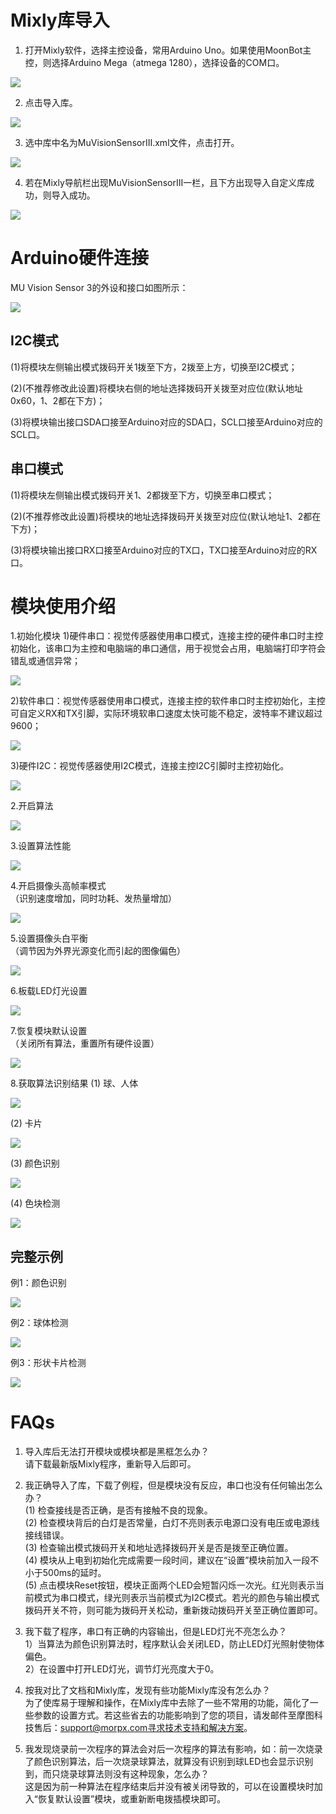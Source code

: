# Mixly库导入
1. 打开Mixly软件，选择主控设备，常用Arduino Uno。如果使用MoonBot主控，则选择Arduino Mega（atmega 1280），选择设备的COM口。

![](./images/MUVS3_Mixly_hardware.png)

2. 点击导入库。

![](./images/MUVS3_Mixly_import.png)

3. 选中库中名为MuVisionSensorIII.xml文件，点击打开。

![](./images/MUVS3_Mixly_file.png)

4. 若在Mixly导航栏出现MuVisionSensorIII一栏，且下方出现导入自定义库成功，则导入成功。

![](./images/MUVS3_Mixly_imported.png)

# Arduino硬件连接

MU Vision Sensor 3的外设和接口如图所示：

![](./images/MUVS3_pinout.png)

## I2C模式

(1)将模块左侧输出模式拨码开关1拨至下方，2拨至上方，切换至I2C模式；

(2)(不推荐修改此设置)将模块右侧的地址选择拨码开关拨至对应位(默认地址0x60，1、2都在下方)；

(3)将模块输出接口SDA口接至Arduino对应的SDA口，SCL口接至Arduino对应的SCL口。

## 串口模式

(1)将模块左侧输出模式拨码开关1、2都拨至下方，切换至串口模式；

(2)(不推荐修改此设置)将模块的地址选择拨码开关拨至对应位(默认地址1、2都在下方)；

(3)将模块输出接口RX口接至Arduino对应的TX口，TX口接至Arduino对应的RX口。

# 模块使用介绍

1.初始化模块
1)硬件串口：视觉传感器使用串口模式，连接主控的硬件串口时主控初始化，该串口为主控和电脑端的串口通信，用于视觉会占用，电脑端打印字符会错乱或通信异常；

![](./images/Mixly_block_serial_init.png)

2)软件串口：视觉传感器使用串口模式，连接主控的软件串口时主控初始化，主控可自定义RX和TX引脚，实际环境软串口速度太快可能不稳定，波特率不建议超过9600；

![](./images/Mixly_block_softserial_init.png)

3)硬件I2C：视觉传感器使用I2C模式，连接主控I2C引脚时主控初始化。

![](./images/Mixly_block_i2c_init.png)

2.开启算法

![](./images/Mixly_block_enable_algorithm.png)

3.设置算法性能

![](./images/Mixly_block_algorithm_performance.png)

4.开启摄像头高帧率模式  
（识别速度增加，同时功耗、发热量增加）

![](./images/Mixly_block_highFPS.png)

5.设置摄像头白平衡  
（调节因为外界光源变化而引起的图像偏色）

![](./images/Mixly_block_setWB.png)

6.板载LED灯光设置

![](./images/Mixly_block_setLED.png)

7.恢复模块默认设置  
（关闭所有算法，重置所有硬件设置）

![](./images/Mixly_block_setdefault.png)

8.获取算法识别结果
(1) 球、人体

![](./images/Mixly_block_ball_detect.png)

(2) 卡片

![](./images/Mixly_block_card_detect.png)

(3) 颜色识别

![](./images/Mixly_block_color_recognition.png)

(4) 色块检测

![](./images/Mixly_block_color_block.png)

## 完整示例

例1：颜色识别

![](./images/Mixly_example_color_recognition.png)

例2：球体检测

![](./images/Mixly_example_ball_detect.png)

例3：形状卡片检测

![](./images/Mixly_example_card_detect.png)

# FAQs

1. 导入库后无法打开模块或模块都是黑框怎么办？  
请下载最新版Mixly程序，重新导入后即可。  

2. 我正确导入了库，下载了例程，但是模块没有反应，串口也没有任何输出怎么办？   
(1) 检查接线是否正确，是否有接触不良的现象。   
(2) 检查模块背后的白灯是否常量，白灯不亮则表示电源口没有电压或电源线接线错误。   
(3) 检查输出模式拨码开关和地址选择拨码开关是否是拨至正确位置。   
(4) 模块从上电到初始化完成需要一段时间，建议在“设置”模块前加入一段不小于500ms的延时。   
(5) 点击模块Reset按钮，模块正面两个LED会短暂闪烁一次光。红光则表示当前模式为串口模式，绿光则表示当前模式为I2C模式。若光的颜色与输出模式拨码开关不符，则可能为拨码开关松动，重新拨动拨码开关至正确位置即可。  

3. 我下载了程序，串口有正确的内容输出，但是LED灯光不亮怎么办？  
1）当算法为颜色识别算法时，程序默认会关闭LED，防止LED灯光照射使物体偏色。  
2）在设置中打开LED灯光，调节灯光亮度大于0。  

4. 按我对比了文档和Mixly库，发现有些功能Mixly库没有怎么办？  
为了使库易于理解和操作，在Mixly库中去除了一些不常用的功能，简化了一些参数的设置方式。若这些省去的功能影响到了您的项目，请发邮件至摩图科技售后：support@morpx.com寻求技术支持和解决方案。  

5. 我发现烧录前一次程序的算法会对后一次程序的算法有影响，如：前一次烧录了颜色识别算法，后一次烧录球算法，就算没有识别到球LED也会显示识别到，而只烧录球算法则没有这种现象，怎么办？  
这是因为前一种算法在程序结束后并没有被关闭导致的，可以在设置模块时加入“恢复默认设置”模块，或重新断电拨插模块即可。  